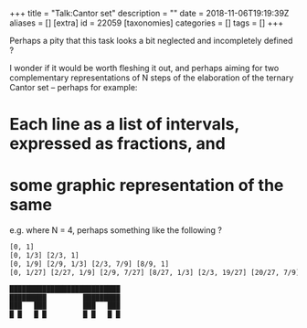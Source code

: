 +++
title = "Talk:Cantor set"
description = ""
date = 2018-11-06T19:19:39Z
aliases = []
[extra]
id = 22059
[taxonomies]
categories = []
tags = []
+++

Perhaps a pity that this task looks a bit neglected and incompletely defined ?

I wonder if it would be worth fleshing it out, and perhaps aiming for two complementary representations of N steps of the elaboration of the ternary Cantor set – perhaps for example:
# Each line as a list of intervals, expressed as fractions, and
# some graphic representation of the same


e.g. where N = 4, perhaps something like the following ?


```txt
[0, 1]
[0, 1/3] [2/3, 1]
[0, 1/9] [2/9, 1/3] [2/3, 7/9] [8/9, 1]
[0, 1/27] [2/27, 1/9] [2/9, 7/27] [8/27, 1/3] [2/3, 19/27] [20/27, 7/9] [8/9, 25/27] [26/27, 1]

███████████████████████████
█████████         █████████
███   ███         ███   ███
█ █   █ █         █ █   █ █
```

